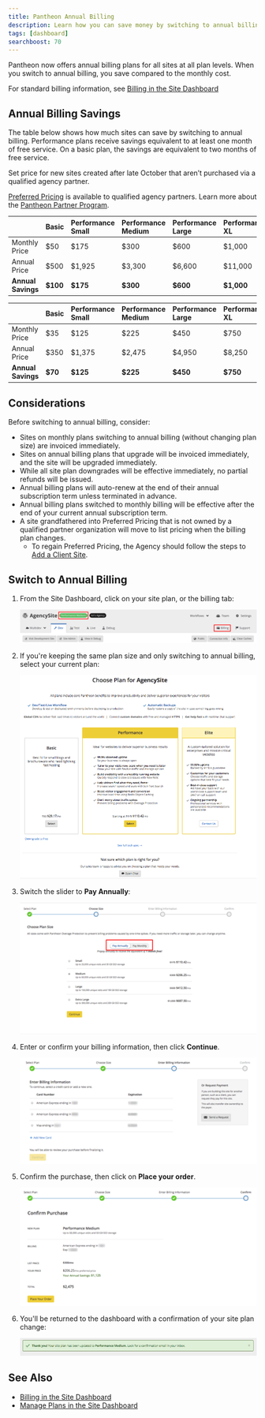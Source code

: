 ```yaml
---
title: Pantheon Annual Billing
description: Learn how you can save money by switching to annual billing.
tags: [dashboard]
searchboost: 70
---
```


Pantheon now offers annual billing plans for all sites at all plan levels. When you switch to annual billing, you save compared to the monthly cost.

For standard billing information, see [Billing in the Site Dashboard](/site-billing/)

## Annual Billing Savings

The table below shows how much sites can save by switching to annual billing. Performance plans receive savings equivalent to at least one month of free service. On a basic plan, the savings are equivalent to two months of free service.

<DefList>

<Definition name="List Price">

Set price for new sites created after late October that aren’t purchased via a qualified agency partner.

</Definition>

<Definition name="Preferred Price">

[Preferred Pricing](https://pantheon.io/plans/agency-preferred-pricing) is available to qualified agency partners. Learn more about the [Pantheon Partner Program](http://pantheon.io/partner-program).

</Definition>

</DefList>

<TabList>

<Tab title="List Price" id="tab-1-anchor" active={true}>

|                    | Basic         | Performance Small | Performance Medium | Performance Large | Performance XL       |
|:------------------ |:------------- |:----------------- |:------------------ |:----------------- |:-------------------- |
| Monthly Price      | $50           | $175              | $300               | $600              | $1,000               |
| Annual Price       | $500          | $1,925            | $3,300             | $6,600            | $11,000              |
| **Annual Savings** | **$100**      | **$175**          | **$300**           | **$600**          | **$1,000**           |

</Tab>

<Tab title="Preferred Price" id="tab-2-id" active={true}>

|                    | Basic   | Performance Small | Performance Medium | Performance Large | Performance XL  |
|:------------------ |:------- |:----------------- |:------------------ |:----------------- |:--------------- |
| Monthly Price      | $35     | $125              | $225               | $450              | $750            |
| Annual Price       | $350    | $1,375            | $2,475             | $4,950            | $8,250          |
| **Annual Savings** | **$70** | **$125**          | **$225**           | **$450**          | **$750**        |

</Tab>

</TabList>

## Considerations

Before switching to annual billing, consider:

 - Sites on monthly plans switching to annual billing (without changing plan size) are invoiced immediately.
 - Sites on annual billing plans that upgrade will be invoiced immediately, and the site will be upgraded immediately.
 - While all site plan downgrades will be effective immediately, no partial refunds will be issued.
 - Annual billing plans will auto-renew at the end of their annual subscription term unless terminated in advance.
 - Annual billing plans switched to monthly billing will be effective after the end of your current annual subscription term.
 - A site grandfathered into Preferred Pricing that is not owned by a qualified partner organization will move to list pricing when the billing plan changes.
   - To regain Preferred Pricing, the Agency should follow the steps to [Add a Client Site](/add-client-site/).


## Switch to Annual Billing

1. From the Site Dashboard, click on your site plan, or the billing tab:

    ![Click on site plan](../docs/assets/images/dashboard/change-plan.png)

2. If you're keeping the same plan size and only switching to annual billing, select your current plan:

    ![Select new site plan](../docs/assets/images/dashboard/select-plan.png)

3. Switch the slider to **Pay Annually**:

    ![Select annual billing](../docs/assets/images/dashboard/select-annual-billing.png)

4. Enter or confirm your billing information, then click **Continue**.

    ![Choose the card to bill](../docs/assets/images/dashboard/choose-card.png)

5. Confirm the purchase, then click on **Place your order**.

    ![Confirm your purchase](../docs/assets/images/dashboard/confirm-purchase.png)

6. You'll be returned to the dashboard with a confirmation of your site plan change:

    ![Site Plan Flag](../docs/assets/images/dashboard/plan-updated-flag.png)

## See Also

 - [Billing in the Site Dashboard](/site-billing/)
 - [Manage Plans in the Site Dashboard](/site-plan/)
